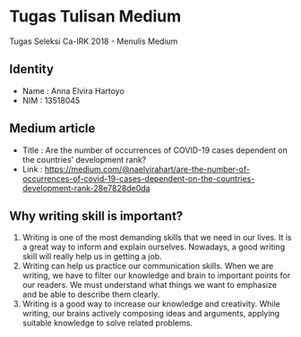 # Tugas Tulisan Medium
Tugas Seleksi Ca-IRK 2018 - Menulis Medium

## Identity
- Name : Anna Elvira Hartoyo
- NIM : 13518045

## Medium article
- Title : Are the number of occurrences of COVID-19 cases dependent on the countries’ development rank?
- Link : https://medium.com/@naelvirahart/are-the-number-of-occurrences-of-covid-19-cases-dependent-on-the-countries-development-rank-28e7828de0da

## Why writing skill is important?
1. Writing is one of the most demanding skills that we need in our lives. It is a great way to inform and explain ourselves.  Nowadays, a good writing skill will really help us in getting a job.
2. Writing can help us practice our communication skills. When we are writing, we have to filter our knowledge and brain to important points for our readers. We must understand what things we want to emphasize and be able to describe them clearly.
3. Writing is a good way to increase our knowledge and creativity. While writing, our brains actively composing ideas and arguments, applying suitable knowledge to solve related problems.
